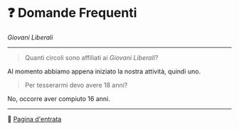# :question: Domande Frequenti 

*Giovani Liberali*

---

> Quanti circoli sono affiliati ai *Giovani Liberali*?

Al momento abbiamo appena iniziato la nostra attività, quindi uno.

> Per tesserarmi devo avere 18 anni?

No, occorre aver compiuto 16 anni.

---

:house_with_garden: [Pagina d'entrata](..)

